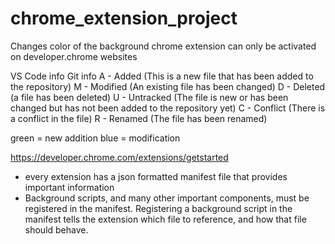 # chrome_extension_project
Changes color of the background 
chrome extension can only be activated on developer.chrome websites 


VS Code info
Git info
A - Added (This is a new file that has been added to the repository)
M - Modified (An existing file has been changed)
D - Deleted (a file has been deleted)
U - Untracked (The file is new or has been changed but has not been added to the repository yet)
C - Conflict (There is a conflict in the file)
R - Renamed (The file has been renamed)

green = new addition
blue = modification 


https://developer.chrome.com/extensions/getstarted
- every extension has a json formatted manifest file that provides important information 
- Background scripts, and many other important components, must be registered in the manifest. Registering a background script in the manifest tells the extension which file to reference, and how that file should behave.
